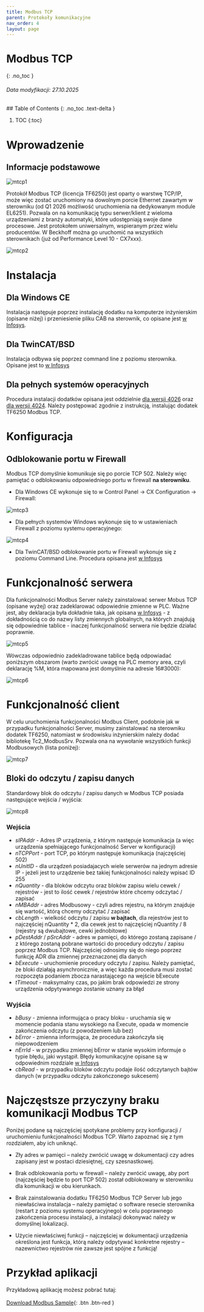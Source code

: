 ```yaml
---
title: Modbus TCP
parent: Protokoły komunikacyjne
nav_order: 4
layout: page
---
```


# Modbus TCP
{: .no_toc }
<h6> Data modyfikacji: 27.10.2025 </h6>
## Table of Contents
{: .no_toc .text-delta }

1. TOC
{:toc}


# Wprowadzenie

## Informacje podstawowe

![mtcp1](https://ba-pl.github.io/wiki/assets/images/ModbusTCP/mtcp1.png "mtcp1")

Protokół Modbus TCP (licencja TF6250) jest oparty o warstwę TCP/IP, może więc zostać uruchomiony na dowolnym porcie Ethernet zawartym w sterowniku (od Q1 2026 możliwość uruchomienia na dedykowanym module EL6251). Pozwala on na komunikację typu serwer/klient z wieloma urządzeniami z branży automatyki, które udostępniają swoje dane procesowe. Jest protokołem uniwersalnym, wspieranym przez wielu producentów. 
W Beckhoff można go uruchomić na wszystkich sterownikach (już od Performance Level 10 - CX7xxx).

![mtcp2](https://ba-pl.github.io/wiki/assets/images/ModbusTCP/mtcp2.png "mtcp2")

# Instalacja

## Dla Windows CE

Instalacja następuje poprzez instalację dodatku na komputerze inżynierskim (opisane niżej) i przeniesienie pliku CAB na sterownik, co opisane jest [w Infosys](https://infosys.beckhoff.com/content/1033/tf6250_tc3_modbus_tcp/705884939.html).

## Dla TwinCAT/BSD

Instalacja odbywa się poprzez command line z poziomu sterownika. Opisane jest to [w Infosys](https://infosys.beckhoff.com/content/1033/tf6250_tc3_modbus_tcp/11519180811.html)

## Dla pełnych systemów operacyjnych

Procedura instalacji dodatków opisana jest oddzielnie [dla wersji 4026](https://ba-pl.github.io/wiki/docs/TwinCAT%203/Instalacja/Instalacja/#instalacja-twincat-i-funkcji) oraz [dla wersji 4024](https://ba-pl.github.io/wiki/docs/TwinCAT%203/Instalacja/Instalacja%204024/#instalacja-bibliotek-oraz-dodatkowych-narz%C4%99dzi).
Należy postępować zgodnie z instrukcją, instalując dodatek TF6250 Modbus TCP.

# Konfiguracja

## Odblokowanie portu w Firewall

Modbus TCP domyślnie komunikuje się po porcie TCP 502. Należy więc pamiętać o odblokowaniu odpowiedniego portu w firewall **na sterowniku**.

* Dla Windows CE wykonuje się to w Control Panel -> CX Configuration -> Firewall:

![mtcp3](https://ba-pl.github.io/wiki/assets/images/ModbusTCP/mtcp3.png "mtcp3")

* Dla pełnych systemów Windows wykonuje się to w ustawieniach Firewall z poziomu systemu operacyjnego:

![mtcp4](https://ba-pl.github.io/wiki/assets/images/ModbusTCP/mtcp4.png "mtcp4")

* Dla TwinCAT/BSD odblokowanie portu w Firewall wykonuje się z poziomu Command Line. Procedura opisana jest [w Infosys](https://infosys.beckhoff.com/content/1033/twincat_bsd/6424551179.html)

# Funkcjonalność serwera

Dla funkcjonalności Modbus Server należy zainstalować serwer Mobus TCP (opisane wyżej) oraz zadeklarować odpowiednie zmienne w PLC. Ważne jest, aby deklaracja była dokładnie taka, jak opisana [w Infosys](https://infosys.beckhoff.com/content/1033/tf6250_tc3_modbus_tcp/192743435.html) - z dokładnością co do nazwy listy zmiennych globalnych, na których znajdują się odpowiednie tablice - inaczej funkcjonalność serwera nie będzie działać poprawnie.

![mtcp5](https://ba-pl.github.io/wiki/assets/images/ModbusTCP/mtcp5.png "mtcp5")

Wówczas odpowiednio zadekladrowane tablice będą odpowiadać poniższym obszarom (warto zwrócić uwagę na PLC memory area, czyli deklarację %M, która mapowana jest domyślnie na adresie 16#3000):

![mtcp6](https://ba-pl.github.io/wiki/assets/images/ModbusTCP/mtcp6.png "mtcp6")

# Funkcjonalność client

W celu uruchomienia funkcjonalności Modbus Client, podobnie jak w przypadku funkcjonalności Server, musimy zainstalować na sterowniku dodatek TF6250, natomiast w środowisku inżynierskim należy dodać bibliotekę Tc2_ModbusSrv. Pozwala ona na wywołanie wszystkich funkcji Modbusowych (lista poniżej):

![mtcp7](https://ba-pl.github.io/wiki/assets/images/ModbusTCP/mtcp7.png "mtcp7")

## Bloki do odczytu / zapisu danych

Standardowy blok do odczytu / zapisu danych w Modbus TCP posiada następujące wejścia / wyjścia:

![mtcp8](https://ba-pl.github.io/wiki/assets/images/ModbusTCP/mtcp8.png "mtcp8")

### Wejścia

* _sIPAddr_ - Adres IP urządzenia, z którym następuje komunikacja (a więc urządzenia spełniającego funkcjonalność Server w konfiguracji)
* _nTCPPort_ - port TCP, po którym następuje komunikacja (najczęściej 502)
* _nUnitID_ - dla urządzeń posiadajacych wiele serwerów na jednym adresie IP - jeżeli jest to urządzenie bez takiej funkcjonalności należy wpisać ID 255
* _nQuantity_ - dla bloków odczytu oraz bloków zapisu wielu cewek / rejestrów - jest to ilość cewek / rejestrów które chcemy odczytać / zapisać
* _nMBAddr_ - adres Modbusowy - czyli adres rejestru, na którym znajduje się wartość, którą chcemy odczytać / zapisać
* _cbLength_ - wielkość odczytu / zapisu **w bajtach**, dla rejestrów jest to najczęściej nQuantity * 2, dla cewek jest to najczęściej nQuantity / 8 (rejestry są dwubajtowe, cewki jednobitowe)
* _pDestAddr_ / _pSrcAddr_ - adres w pamięci, do którego zostaną zapisane / z którego zostaną pobrane wartości do procedury odczytu / zapisu poprzez Modbus TCP. Najczęściej odnosimy się do niego poprzez funkcję ADR dla zmiennej przeznaczonej dla danych
* _bExecute_ - uruchomienie procedury odczytu / zapisu. Należy pamiętać, że bloki działają asynchronicznie, a więc każda procedura musi zostać rozpoczęta podaniem zbocza narastającego na wejście bExecute
* _tTimeout_ - maksymalny czas, po jakim brak odpowiedzi ze strony urządzenia odpytywanego zostanie uznany za błąd

### Wyjścia

* _bBusy_ - zmienna informująca o pracy bloku - uruchamia się w momencie podania stanu wysokiego na Execute, opada w momencie zakończenia odczytu (z powodzeniem lub bez)
* _bError_ - zmienna informująca, że procedura zakończyła się niepowodzeniem
* _nErrId_ - w przypadku zmiennej bError w stanie wysokim informuje o typie błędu, jaki wystąpił. Błędy komunikacyjne opisane są w odpowiednim rozdziale [w Infosys](https://infosys.beckhoff.com/content/1033/tf6250_tc3_modbus_tcp/374277003.html)
* _cbRead_ - w przypadku bloków odczytu podaje ilość odczytanych bajtów danych (w przypadku odczytu zakończonego sukcesem)

# Najczęstsze przyczyny braku komunikacji Modbus TCP 

Poniżej podane są najczęściej spotykane problemy przy konfiguracji / uruchomieniu funkcjonalności Modbus TCP. Warto zapoznać się z tym rozdziałem, aby ich uniknąć.

* Zły adres w pamięci – należy zwrócić uwagę w dokumentacji czy adres zapisany jest w postaci dziesiętnej, czy szesnastkowej.

* Brak odblokowania portu w firewall – należy zwrócić uwagę, aby port (najczęściej będzie to port TCP 502) został odblokowany w sterowniku dla komunikacji w obu kierunkach.

* Brak zainstalowania dodatku TF6250 Modbus TCP Server lub jego niewłaściwa instalacja – należy pamiętać o software resecie sterownika (restart z poziomu systemu operacyjnego) w celu poprawnego zakończenia procesu instalacji, a instalacji dokonywać należy w domyślnej lokalizacji.

* Użycie niewłaściwej funkcji – najczęściej w dokumentacji urządzenia określona jest funkcja, którą należy odpytywać konkretne rejestry – nazewnictwo rejestrów nie zawsze jest spójne z funkcją!

# Przykład aplikacji 

Przykładową aplikację możesz pobrać tutaj:
<br>
<br>
[Download Modbus Sample](https://github.com/BA-PL/TF6250-Modbus-TCP-TC3/archive/refs/heads/main.zip){: .btn .btn-red }